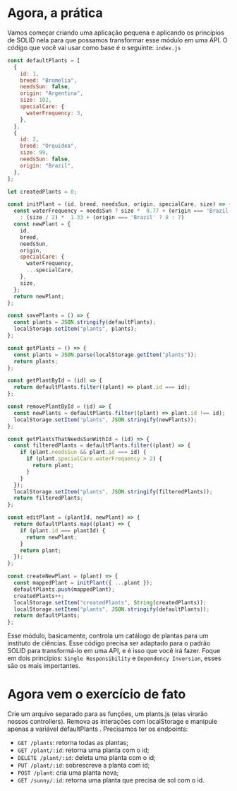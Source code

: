 # Agora, a prática

Vamos começar criando uma aplicação pequena e aplicando os princípios de SOLID nela para que possamos transformar esse módulo em uma API.
O código que você vai usar como base é o seguinte:
`index.js`

```javascript
const defaultPlants = [
  {
    id: 1,
    breed: "Bromelia",
    needsSun: false,
    origin: "Argentina",
    size: 102,
    specialCare: {
      waterFrequency: 3,
    },
  },
  {
    id: 2,
    breed: "Orquidea",
    size: 99,
    needsSun: false,
    origin: "Brazil",
  },
];

let createdPlants = 0;

const initPlant = (id, breed, needsSun, origin, specialCare, size) => {
  const waterFrequency = needsSun ? size *  0.77 + (origin === 'Brazil' ? 8 : 7)
    : (size / 2) *  1.33 + (origin === 'Brazil' ? 8 : 7)
  const newPlant = {
    id,
    breed,
    needsSun,
    origin,
    specialCare: {
      waterFrequency,
      ...specialCare,
    },
    size,
  };
  return newPlant;
};

const savePlants = () => {
  const plants = JSON.stringify(defaultPlants);
  localStorage.setItem("plants", plants);
};

const getPlants = () => {
  const plants = JSON.parse(localStorage.getItem("plants"));
  return plants;
};

const getPlantById = (id) => {
  return defaultPlants.filter((plant) => plant.id === id);
};

const removePlantById = (id) => {
  const newPlants = defaultPlants.filter((plant) => plant.id !== id);
  localStorage.setItem("plants", JSON.stringify(newPlants));
};

const getPlantsThatNeedsSunWithId = (id) => {
  const filteredPlants = defaultPlants.filter((plant) => {
    if (plant.needsSun && plant.id === id) {
      if (plant.specialCare.waterFrequency > 2) {
        return plant;
      }
    }
  });
  localStorage.setItem("plants", JSON.stringify(filteredPlants));
  return filteredPlants;
};

const editPlant = (plantId, newPlant) => {
  return defaultPlants.map((plant) => {
    if (plant.id === plantId) {
      return newPlant;
    }
    return plant;
  });
};

const createNewPlant = (plant) => {
  const mappedPlant = initPlant({ ...plant });
  defaultPlants.push(mappedPlant);
  createdPlants++;
  localStorage.setItem("createdPlants", String(createdPlants));
  localStorage.setItem("plants", JSON.stringify(defaultPlants));
  return defaultPlants;
};
```

Esse módulo, basicamente, controla um catálogo de plantas para um instituto de ciências. Esse código precisa ser adaptado para o padrão SOLID para transformá-lo em uma API, e é isso que você irá fazer.
Foque em dois princípios: `Single Responsibility` e `Dependency Inversion`, esses são os mais importantes.

# Agora vem o exercício de fato

Crie um arquivo separado para as funções, um plants.js (elas virarão nossos controllers).
Remova as interações com localStorage e manipule apenas a variável defaultPlants .
Precisamos ter os endpoints:
* `GET /plants`: retorna todas as plantas;
* `GET /plant/:id`: retorna uma planta com o id;
* `DELETE /plant/:id`: deleta uma planta com o id;
* `PUT /plant/:id`: sobrescreve a planta com id;
* `POST /plant`: cria uma planta nova;
* `GET /sunny/:id`: retorna uma planta que precisa de sol com o id.
